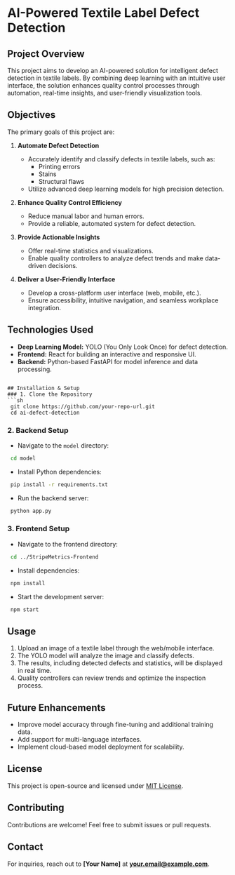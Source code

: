 # AI-Powered Textile Label Defect Detection

## Project Overview
This project aims to develop an AI-powered solution for intelligent defect detection in textile labels. By combining deep learning with an intuitive user interface, the solution enhances quality control processes through automation, real-time insights, and user-friendly visualization tools.

## Objectives
The primary goals of this project are:

1. **Automate Defect Detection**  
   - Accurately identify and classify defects in textile labels, such as:
     - Printing errors
     - Stains
     - Structural flaws
   - Utilize advanced deep learning models for high precision detection.

2. **Enhance Quality Control Efficiency**  
   - Reduce manual labor and human errors.
   - Provide a reliable, automated system for defect detection.

3. **Provide Actionable Insights**  
   - Offer real-time statistics and visualizations.
   - Enable quality controllers to analyze defect trends and make data-driven decisions.

4. **Deliver a User-Friendly Interface**  
   - Develop a cross-platform user interface (web, mobile, etc.).
   - Ensure accessibility, intuitive navigation, and seamless workplace integration.

## Technologies Used
- **Deep Learning Model:** YOLO (You Only Look Once) for defect detection.
- **Frontend:** React for building an interactive and responsive UI.
- **Backend:** Python-based FastAPI for model inference and data processing.
```

## Installation & Setup
### 1. Clone the Repository
```sh
 git clone https://github.com/your-repo-url.git
 cd ai-defect-detection
```
### 2. Backend Setup
- Navigate to the `model` directory:
```sh
 cd model
```
- Install Python dependencies:
```sh
 pip install -r requirements.txt
```
- Run the backend server:
```sh
 python app.py
```

### 3. Frontend Setup
- Navigate to the frontend directory:
```sh
 cd ../StripeMetrics-Frontend
```
- Install dependencies:
```sh
 npm install
```
- Start the development server:
```sh
 npm start
```

## Usage
1. Upload an image of a textile label through the web/mobile interface.
2. The YOLO model will analyze the image and classify defects.
3. The results, including detected defects and statistics, will be displayed in real time.
4. Quality controllers can review trends and optimize the inspection process.

## Future Enhancements
- Improve model accuracy through fine-tuning and additional training data.
- Add support for multi-language interfaces.
- Implement cloud-based model deployment for scalability.

## License
This project is open-source and licensed under [MIT License](LICENSE).

## Contributing
Contributions are welcome! Feel free to submit issues or pull requests.

## Contact
For inquiries, reach out to **[Your Name]** at **your.email@example.com**.

